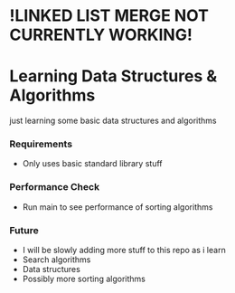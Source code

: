 # !LINKED LIST MERGE NOT CURRENTLY WORKING!
# Learning Data Structures & Algorithms
just learning some basic data structures and algorithms

### Requirements
- Only uses basic standard library stuff

### Performance Check
- Run main to see performance of sorting algorithms

### Future
- I will be slowly adding more stuff to this repo as i learn
- Search algorithms
- Data structures
- Possibly more sorting algorithms
